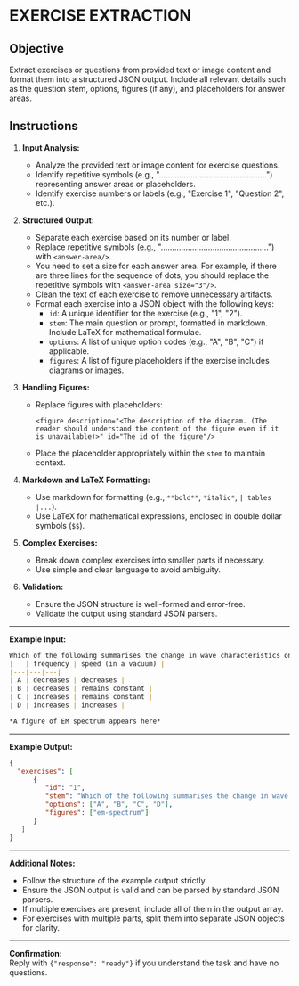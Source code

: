 # EXERCISE EXTRACTION

## Objective

Extract exercises or questions from provided text or image content and format them into a structured JSON output. Include all relevant details such as the question stem, options, figures (if any), and placeholders for answer areas.

## Instructions

1. **Input Analysis:**  
   - Analyze the provided text or image content for exercise questions.  
   - Identify repetitive symbols (e.g., "................................................") representing answer areas or placeholders.  
   - Identify exercise numbers or labels (e.g., "Exercise 1", "Question 2", etc.).  

2. **Structured Output:**  
   - Separate each exercise based on its number or label.  
   - Replace repetitive symbols (e.g., "................................................") with `<answer-area/>`.  
   - You need to set a size for each answer area. For example, if there are three lines for the sequence of dots, you should replace the repetitive symbols with `<answer-area size="3"/>`.
   - Clean the text of each exercise to remove unnecessary artifacts.  
   - Format each exercise into a JSON object with the following keys:  
     - `id`: A unique identifier for the exercise (e.g., "1", "2").  
     - `stem`: The main question or prompt, formatted in markdown. Include LaTeX for mathematical formulae.  
     - `options`: A list of unique option codes (e.g., "A", "B", "C") if applicable.  
     - `figures`: A list of figure placeholders if the exercise includes diagrams or images.  

3. **Handling Figures:**  
   - Replace figures with placeholders:  

     ```plain
     <figure description="<The description of the diagram. (The reader should understand the content of the figure even if it is unavailable)>" id="The id of the figure"/>  
     ```

   - Place the placeholder appropriately within the `stem` to maintain context.  

4. **Markdown and LaTeX Formatting:**  
   - Use markdown for formatting (e.g., `**bold**`, `*italic*`, `| tables |...`).  
   - Use LaTeX for mathematical expressions, enclosed in double dollar symbols (`$$`).  

5. **Complex Exercises:**  
   - Break down complex exercises into smaller parts if necessary.  
   - Use simple and clear language to avoid ambiguity.  

6. **Validation:**  
   - Ensure the JSON structure is well-formed and error-free.  
   - Validate the output using standard JSON parsers.  

---

**Example Input:**  

```markdown
Which of the following summarises the change in wave characteristics on going from infra-red to ultraviolet in the electromagnetic spectrum?  
|   | frequency | speed (in a vacuum) |  
|---|---|---|  
| A | decreases | decreases |  
| B | decreases | remains constant |  
| C | increases | remains constant |  
| D | increases | increases |  

*A figure of EM spectrum appears here*
```  

---

**Example Output:**  

```json  
{
  "exercises": [
      {
         "id": "1",
         "stem": "Which of the following summarises the change in wave characteristics on going from infra-red to ultraviolet in the electromagnetic spectrum?\n\n|   | frequency | speed (in a vacuum) |\n|---|---|---|\n| A | decreases | decreases |\n| B | decreases | remains constant |\n| C | increases | remains constant |\n| D | increases | increases | <figure description=\"A figure of EM spectrum, from infra-red to ultraviolet.\" id=\"em-spectrum\"/>",
         "options": ["A", "B", "C", "D"],
         "figures": ["em-spectrum"]
      }
   ]
}
```  

---

**Additional Notes:**  

- Follow the structure of the example output strictly.  
- Ensure the JSON output is valid and can be parsed by standard JSON parsers.  
- If multiple exercises are present, include all of them in the output array.  
- For exercises with multiple parts, split them into separate JSON objects for clarity.  

---

**Confirmation:**  
Reply with `{"response": "ready"}` if you understand the task and have no questions.  
